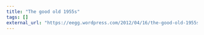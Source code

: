 ```yaml
---
title: "The good old 1955s"
tags: []
external_url: "https://eegg.wordpress.com/2012/04/16/the-good-old-1955s/"
---
```


